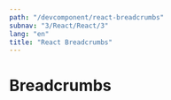 ```yaml
---
path: "/devcomponent/react-breadcrumbs"
subnav: "3/React/React/3"
lang: "en"
title: "React Breadcrumbs"
---
```


# Breadcrumbs

<reactbreadcrumb1 />